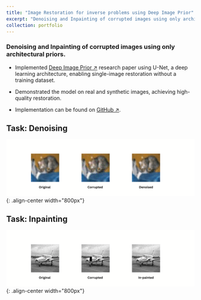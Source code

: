 ```yaml
---
title: "Image Restoration for inverse problems using Deep Image Prior"
excerpt: "Denoising and Inpainting of corrupted images using only architectural priors. <img src='/images/restoration_img_2.png' width='700'>"
collection: portfolio
---
```


<!-- This is an item in your portfolio. It can be have images or nice text. If you name the file .md, it will be parsed as markdown. If you name the file .html, it will be parsed as HTML.  -->

### Denoising and Inpainting of corrupted images using only architectural priors.

-  Implemented [Deep Image Prior ↗](https://arxiv.org/abs/1711.10925) research paper using U-Net, a deep learning architecture, enabling single-image restoration without a training dataset.

- Demonstrated the model on real and synthetic images, achieving high-quality restoration.

- Implementation can be found on [GitHub ↗](https://github.com/Amann09/U_Net_Arch_Deep_Image_Prior).


## Task: Denoising
![Denosing](/images/restoration_img_1.png){: .align-center width="800px"}

## Task: Inpainting
![Inpainting](/images/restoration_img_2.png){: .align-center width="800px"}
